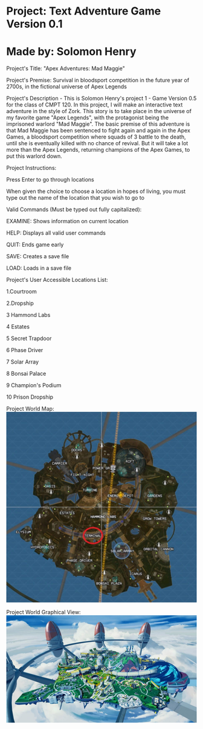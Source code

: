 # Project: Text Adventure Game Version 0.1
# Made by: Solomon Henry

Project's Title: "Apex Adventures: Mad Maggie"

Project's Premise: Survival in bloodsport competition in the future year of 2700s, in the fictional universe of Apex Legends

Project's Description - This is Solomon Henry's project 1 - Game Version 0.5 for the class of CMPT 120. In this project, I will make an interactive text adventure in the style of Zork. This story is to take place in the universe of my favorite game "Apex Legends", with the protagonist being the imprisoned warlord "Mad Maggie". The basic premise of this adventure is that Mad Maggie has been sentenced to fight again and again in the Apex Games, a bloodsport competition where squads of 3 battle to the death, until she is eventually killed with no chance of revival. But it will take a lot more than the Apex Legends, returning champions of the Apex Games, to put this warlord down.

Project Instructions:

Press Enter to go through locations

When given the choice to choose a location in hopes of living, you must type out the name of the location that you wish to go to

Valid Commands (Must be typed out fully capitalized):

EXAMINE: Shows information on current location

HELP: Displays all valid user commands

QUIT: Ends game early

SAVE: Creates a save file

LOAD: Loads in a save file

Project's User Accessible Locations List: 

1.Courtroom

2.Dropship

3 Hammond Labs

4 Estates

5 Secret Trapdoor

6 Phase Driver

7 Solar Array

8 Bonsai Palace

9 Champion's Podium

10 Prison Dropship



Project World Map:
![alt text](https://github.com/Solomon-Henry/Henry-Project/blob/main/Olympus_Map.jpeg)

Project World Graphical View:
![alt text](https://github.com/Solomon-Henry/Henry-Project/blob/main/Olympus.jpeg)